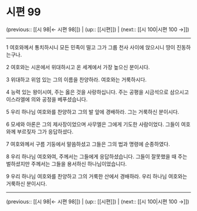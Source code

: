 # 시편 99

(previous:: [[시 98|← 시편 98]]) | (up:: [[시편]]) | (next:: [[시 100|시편 100 →]])

***




1 
여호와께서 통치하시니 모든 민족이 떨고 그가 그룹 천사 사이에 앉으시니 땅이 진동하는구나. 



2 
여호와는 시온에서 위대하시고 온 세계에서 가장 높으신 분이시다. 



3 
위대하고 위엄 있는 그의 이름을 찬양하라. 여호와는 거룩하시다. 



4 
능력 있는 왕이시여, 주는 옳은 것을 사랑하십니다. 주는 공평을 시금석으로 삼으시고 이스라엘에 의와 공정을 베푸셨습니다. 



5 
우리 하나님 여호와를 찬양하고 그의 발 앞에 경배하라. 그는 거룩하신 분이시다. 



6 
모세와 아론은 그의 제사장이었으며 사무엘은 그에게 기도한 사람이었다. 그들이 여호와께 부르짖자 그가 응답하셨다. 



7 
여호와께서 구름 기둥에서 말씀하셨고 그들은 그의 법과 명령에 순종하였다. 



8 
우리 하나님 여호와여, 주께서는 그들에게 응답하셨습니다. 그들이 잘못했을 때 주는 벌하셨지만 주께서는 그들을 용서하신 하나님이었습니다. 



9 
우리 하나님 여호와를 찬양하고 그의 거룩한 산에서 경배하라. 우리 하나님 여호와는 거룩하신 분이시다.

***

(previous:: [[시 98|← 시편 98]]) | (up:: [[시편]]) | (next:: [[시 100|시편 100 →]])
